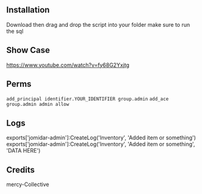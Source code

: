 ## Installation
Download then drag and drop the script into your folder make sure to run the sql 
## Show Case
https://www.youtube.com/watch?v=fy68G2Yxjtg
## Perms

```add_principal identifier.YOUR_IDENTIFIER group.admin```
```add_ace group.admin admin allow```

## Logs
exports['jomidar-admin']:CreateLog('Inventory', 'Added item or something')
exports['jomidar-admin']:CreateLog('Inventory', 'Added item or something', 'DATA HERE')

## Credits 
mercy-Collective
